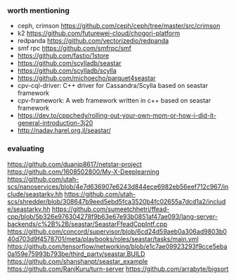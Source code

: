 ### worth mentioning

* ceph, crimson https://github.com/ceph/ceph/tree/master/src/crimson
* k2 https://github.com/futurewei-cloud/chogori-platform
* redpanda https://github.com/vectorizedio/redpanda
* smf rpc https://github.com/smfrpc/smf
* https://github.com/fastio/1store
* https://github.com/scylladb/seastar
* https://github.com/scylladb/scylla
* https://github.com/michoecho/parquet4seastar
* cpv-cql-driver: C++ driver for Cassandra/Scylla based on seastar framework
* cpv-framework: A web framework written in c++ based on seastar framework
* https://dev.to/cppchedy/rolling-out-your-own-mom-or-how-i-did-it-general-introduction-3j20
* http://nadav.harel.org.il/seastar/

### evaluating

https://github.com/duanjp8617/netstar-project
https://github.com/1608502800/My-X-Deeplearning
https://github.com/utah-scs/nanoservices/blob/4e7d636907e6243d844ece6982eb56eef712c967/include/seastarkv.hh
https://github.com/utah-scs/shredder/blob/308647b9eed5ebd5fca3520b4fc02655a7dcd1a2/include/seastarkv.hh
https://github.com/sumeetchhetri/ffead-cpp/blob/5b326e976304278f9b63e67e93b0851af47ae093/lang-server-backends/c%2B%2B/seastar/SeastarFfeadCppIntf.cpp
https://github.com/concord/supervisor/blob/6cd24d59aeb0a306ad9803b040d703d9f4578701/meta/playbooks/roles/seastar/tasks/main.yml
https://github.com/tensorflow/networking/blob/e1c7ae09923293f9cce5eba0a159e75993b793be/third_party/seastar.BUILD
https://github.com/shanshanpt/seastar_example
https://github.com/RanjKuru/turn-server
https://github.com/arrabyte/bigsort
